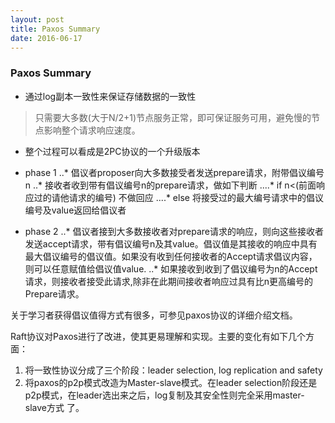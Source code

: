 ```yaml
---
layout: post
title: Paxos Summary
date: 2016-06-17
---
```


### Paxos Summary

- 通过log副本一致性来保证存储数据的一致性
>只需要大多数(大于N/2+1)节点服务正常，即可保证服务可用，避免慢的节点影响整个请求响应速度。

- 整个过程可以看成是2PC协议的一个升级版本

- phase 1
..* 倡议者proposer向大多数接受者发送prepare请求，附带倡议编号n
..* 接收者收到带有倡议编号n的prepare请求，做如下判断
....* if n<(前面响应过的请他请求的编号) 不做回应
....* else 将接受过的最大编号请求中的倡议编号及value返回给倡议者

- phase 2
..* 倡议者接到大多数接收者对prepare请求的响应，则向这些接收者发送accept请求，带有倡议编号n及其value。倡议值是其接收的响应中具有最大倡议编号的倡议值。如果没有收到任何接收者的Accept请求倡议内容，则可以任意赋值给倡议值value.
..* 如果接收到收到了倡议编号为n的Accept请求，则接收者接受此请求,除非在此期间接收者响应过具有比n更高编号的Prepare请求。

关于学习者获得倡议值得方式有很多，可参见paxos协议的详细介绍文档。

Raft协议对Paxos进行了改进，使其更易理解和实现。主要的变化有如下几个方面：
1. 将一致性协议分成了三个阶段：leader selection, log replication and safety 
2. 将paxos的p2p模式改造为Master-slave模式。在leader selection阶段还是p2p模式，在leader选出来之后，log复制及其安全性则完全采用master-slave方式
了。

